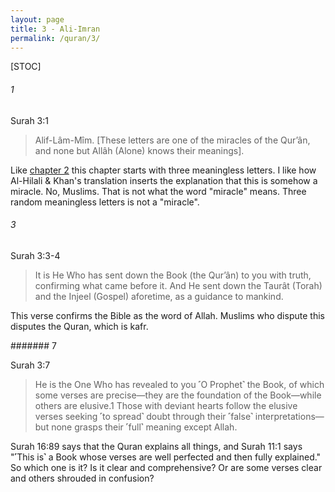 ```yaml
---
layout: page
title: 3 - Ali-Imran 
permalink: /quran/3/
---
```


[STOC]

###### 1

Surah 3:1

> Alif-Lâm-Mîm. [These letters are one of the miracles of the Qur’ân, and none but Allâh (Alone) knows their meanings].

Like [chapter 2](/quran-2/) this chapter starts with three meaningless letters. I like how Al-Hilali & Khan's translation inserts the explanation that this is somehow a miracle. No, Muslims. That is not what the word "miracle" means. Three random meaningless letters is not a "miracle". 

###### 3

Surah 3:3-4

> It is He Who has sent down the Book (the Qur’ân) to you with truth, confirming what came before it. And He sent down the Taurât (Torah) and the Injeel (Gospel) aforetime, as a guidance to mankind. 

This verse confirms the Bible as the word of Allah. Muslims who dispute this disputes the Quran, which is kafr.


####### 7

Surah 3:7

> He is the One Who has revealed to you ˹O Prophet˺ the Book, of which some verses are precise—they are the foundation of the Book—while others are elusive.1 Those with deviant hearts follow the elusive verses seeking ˹to spread˺ doubt through their ˹false˺ interpretations—but none grasps their ˹full˺ meaning except Allah.

Surah 16:89 says that the Quran explains all things, and Surah 11:1 says "˹This is˺ a Book whose verses are well perfected and then fully explained." So which one is it? Is it clear and comprehensive? Or are some verses clear and others shrouded in confusion?